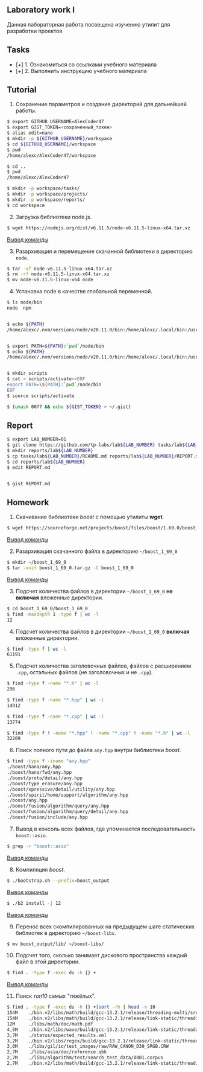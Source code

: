 ## Laboratory work I

Данная лабораторная работа посвещена изучению утилит для разработки проектов

## Tasks

- [+] 1. Ознакомиться со ссылками учебного материала
- [+] 2. Выполнить инструкцию учебного материала


## Tutorial

1. Сохранение параметров и создание директорий для дальнейшей работы.

```bash
$ export GITHUB_USERNAME=AlexCoder47
$ export GIST_TOKEN=<сохраненный_токен>
$ alias edit=nano
$ mkdir -p ${GITHUB_USERNAME}/workspace
$ cd ${GITHUB_USERNAME}/workspace
$ pwd
/home/alexc/AlexCoder47/workspace

$ cd ..
$ pwd
/home/alexc/AlexCoder47

$ mkdir -p workspace/tasks/
$ mkdir -p workspace/projects/
$ mkdir -p workspace/reports/
$ cd workspace
```

2. Загрузка библиотеки node.js.

```sh
$ wget https://nodejs.org/dist/v6.11.5/node-v6.11.5-linux-x64.tar.xz
```
[Вывод команды](https://gist.github.com/AlexCoder47/28adfe85185ac59a6eac399ab995651b)


3. Разархивация и перемещение скачанной библиотеки в директорию `node`.

```sh
$ tar -xf node-v6.11.5-linux-x64.tar.xz
$ rm -rf node-v6.11.5-linux-x64.tar.xz
$ mv node-v6.11.5-linux-x64 node
```

4. Установка node в качестве глобальной переменной.

```sh
$ ls node/bin
node  npm


$ echo ${PATH}
/home/alexc/.nvm/versions/node/v20.11.0/bin:/home/alexc/.local/bin:/usr/local/sbin:/usr/local/bin:/usr/bin:/var/lib/flatpak/exports/bin:/usr/bin/site_perl:/usr/bin/vendor_perl:/usr/bin/core_perl


$ export PATH=${PATH}:`pwd`/node/bin
$ echo ${PATH}
/home/alexc/.nvm/versions/node/v20.11.0/bin:/home/alexc/.local/bin:/usr/local/sbin:/usr/local/bin:/usr/bin:/var/lib/flatpak/exports/bin:/usr/bin/site_perl:/usr/bin/vendor_perl:/usr/bin/core_perl:/home/alexc/AlexCoder47/workspace/node/bin


$ mkdir scripts
$ cat > scripts/activate<<EOF
export PATH=\${PATH}:`pwd`/node/bin
EOF
$ source scripts/activate
```

```sh
$ (umask 0077 && echo ${GIST_TOKEN} > ~/.gist)
```

## Report

```sh
$ export LAB_NUMBER=01
$ git clone https://github.com/tp-labs/lab${LAB_NUMBER} tasks/lab${LAB_NUMBER}
$ mkdir reports/lab${LAB_NUMBER}
$ cp tasks/lab${LAB_NUMBER}/README.md reports/lab${LAB_NUMBER}/REPORT.md
$ cd reports/lab${LAB_NUMBER}
$ edit REPORT.md


$ gist REPORT.md
```

## Homework

1. Скачивание библиотеки *boost* с помощью утилиты **wget**.

```sh
$ wget https://sourceforge.net/projects/boost/files/boost/1.69.0/boost_1_69_0.tar.gz
```
[Вывод команды](https://gist.github.com/AlexCoder47/647a21d6d0e8355915112743124079fd)

2. Разархивация скачанного файла в директорию `~/boost_1_69_0`

```sh
$ mkdir ~/boost_1_69_0
$ tar -xvzf boost_1_69_0.tar.gz -C boost_1_69_0
```
[Вывод команды](https://gist.github.com/AlexCoder47/d1aa53e606a9271e8fb5c1299c99e841)


3. Подсчет количества файлов в директории `~/boost_1_69_0` **не включая** вложенные директории.

```sh
$ cd boost_1_69_0/boost_1_69_0
$ find -maxdepth 1 -type f | wc -l
12
```

4. Подсчет количества файлов в директории `~/boost_1_69_0` **включая** вложенные директории.

```sh
$ find -type f | wc -l
61191
```

5. Подсчет количества заголовочных файлов, файлов с расширением `.cpp`, остальных файлов (не заголовочных и не `.cpp`).

```sh
$ find -type f -name "*.h" | wc -l
296

$ find -type f -name "*.hpp" | wc -l
14912

$ find -type f -name "*.cpp" | wc -l
13774

$ find -type f ! -name "*.hpp" ! -name "*.cpp" ! -name "*.h" | wc -l
32209
```

6. Поиск полного пути до файла `any.hpp` внутри библиотеки *boost*.

```sh
$ find -type f -iname "any.hpp"
./boost/hana/any.hpp
./boost/hana/fwd/any.hpp
./boost/proto/detail/any.hpp
./boost/type_erasure/any.hpp
./boost/xpressive/detail/utility/any.hpp
./boost/spirit/home/support/algorithm/any.hpp
./boost/any.hpp
./boost/fusion/algorithm/query/any.hpp
./boost/fusion/algorithm/query/detail/any.hpp
./boost/fusion/include/any.hpp
```

7. Вывод в консоль всех файлов, где упоминается последовательность `boost::asio`.

```sh
$ grep -r "boost::asio"
```
[Вывод команды](https://gist.github.com/AlexCoder47/ce1bbafd3e2fa06fad360e04862494ca)


8. Компиляция *boost*.

```sh
$ ./bootstrap.sh --prefix=boost_output
```
[Вывод команды](https://gist.github.com/AlexCoder47/d26f841f8d08b7c05adf7f93e31867b7)


```sh
$ ./b2 install -j 12
```
[Вывод команды](https://gist.github.com/AlexCoder47/916be55f2acef5b4a126d6c67f6542f2)


9. Перенос всех скомпилированных на предыдущем шаге статических библиотек в директорию `~/boost-libs`.

```sh
$ mv boost_output/lib/ ~/boost-libs/
```
10. Подсчет того, сколько занимает дискового пространства каждый файл в этой директории.

```sh
$ find . -type f -exec du -h {} +
```
[Вывод команды](https://gist.github.com/AlexCoder47/0c9b071eb45a0bd7195666da2857295b)


11. Поиск *топ10* самых "тяжёлых".

```sh
$ find . -type f -exec du -h {} +|sort -rh | head -n 10
154M    ./bin.v2/libs/math/build/gcc-13.2.1/release/threading-multi/src/tr1/pch.hpp.gch
154M    ./bin.v2/libs/math/build/gcc-13.2.1/release/link-static/threading-multi/src/tr1/pch.hpp.gch
12M     ./libs/math/doc/math.pdf
4,5M    ./bin.v2/libs/wave/build/gcc-13.2.1/release/link-static/threadapi-pthread/threading-multi/visibility-hidden/libboost_wave.a
3,7M    ./status/expected_results.xml
3,2M    ./bin.v2/libs/regex/build/gcc-13.2.1/release/link-static/threading-multi/visibility-hidden/libboost_regex.a
3,0M    ./libs/gil/io/test_images/raw/RAW_CANON_D30_SRGB.CRW
2,7M    ./libs/asio/doc/reference.qbk
2,7M    ./libs/algorithm/test/search_test_data/0001.corpus
2,7M    ./bin.v2/libs/math/build/gcc-13.2.1/release/link-static/threading-multi/visibility-hidden/libboost_math_tr1l.a
```
